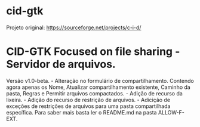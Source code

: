 # cid-gtk
Projeto original: https://sourceforge.net/projects/c-i-d/

# CID-GTK Focused on file sharing - Servidor de arquivos.
Versão v1.0-beta.
    - Alteração no formulário de compartilhamento. Contendo agora apenas os Nome, Atualizar compartilhamento existente, Caminho da pasta, Regras e Permitir arquivos compactados.
    - Adição de recurso da lixeira.
    - Adição do recurso de restrição de arquivos.
    - Adicição de exceções de restrições de arquivos para uma pasta compartilhada específica. Para saber mais basta ler o README.md na pasta ALLOW-F-EXT.
